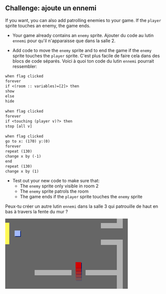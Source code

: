 ## Challenge: ajoute un ennemi

If you want, you can also add patrolling enemies to your game. If the `player` sprite touches an enemy, the game ends.

+ Your game already contains an `enemy` sprite. Ajouter du code au lutin `ennemi` pour qu'il n'apparaisse que dans la salle 2.

+ Add code to move the `enemy` sprite and to end the game if the `enemy` sprite touches the `player` sprite. C'est plus facile de faire cela dans des blocs de code séparés. Voici à quoi ton code du lutin `ennemi` pourrait ressembler:

```blocks3
when flag clicked
forever
if <(room :: variables)=[2]> then
show
else
hide

when flag clicked
forever
if <touching (player v)?> then
stop [all v]

when flag clicked
go to x: (170) y:(0)
forever
repeat (130)
change x by (-1)
end
repeat (130)
change x by (1)
```

+ Test out your new code to make sure that: 
    + The `enemy` sprite only visible in room 2
    + The `enemy` sprite patrols the room
    + The game ends if the `player` sprite touches the `enemy` sprite

Peux-tu créer un autre lutin `ennemi` dans la salle 3 qui patrouille de haut en bas à travers la fente du mur ?

![screenshot](images/world-enemy2.png)